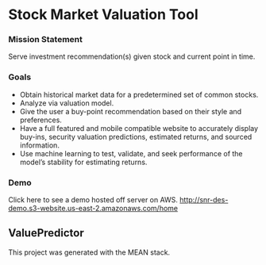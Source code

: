 # Stock Market Valuation Tool

### Mission Statement
Serve investment recommendation(s) given stock and current point in time.

### Goals

- Obtain historical market data for a predetermined set of common stocks.
- Analyze via valuation model.
- Give the user a buy-point recommendation based on their style and preferences.
- Have a full featured and mobile compatible website to accurately display buy-ins, security valuation predictions, estimated returns, and sourced information.
- Use machine learning to test, validate, and seek performance of the model’s stability for estimating returns.

### Demo

Click here to see a demo hosted off server on AWS.
http://snr-des-demo.s3-website.us-east-2.amazonaws.com/home

## ValuePredictor

This project was generated with the MEAN stack.
